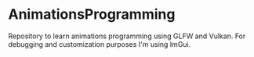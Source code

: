 # AnimationsProgramming
Repository to learn animations programming using GLFW and Vulkan. For debugging and customization purposes I'm using ImGui.
